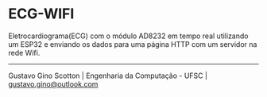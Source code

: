 # ECG-WIFI
Eletrocardiograma(ECG) com o módulo AD8232 em tempo real utilizando um ESP32 e enviando os dados para uma página HTTP com um servidor na rede Wifi. 


-------------------------

Gustavo Gino Scotton    |   Engenharia da Computação - UFSC   |   gustavo.gino@outlook.com
